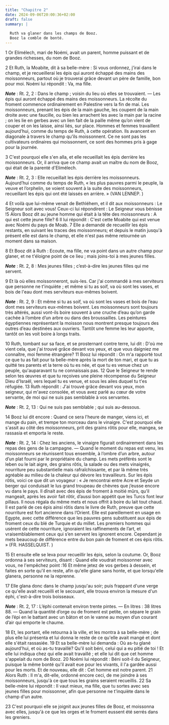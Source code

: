 ```yaml
---
title: "Chapitre 2"
date: 2024-09-06T20:00:36+02:00
draft: false
summary: |
  
  Ruth va glaner dans les champs de Booz.
  Booz la comble de bonté.
---
```



1 Or Elimélech, mari de Noémi, avait un parent, homme puissant et de grandes richesses, du nom de Booz.


2 Et Ruth, la Moabite, dit à sa belle-mère : Si vous ordonnez, j'irai dans le champ, et je recueillerai les épis qui auront échappé des mains des moissonneurs, partout où je trouverai grâce devant un père de famille, bon pour moi. Noémi lui répondit : Va, ma fille.

***Note*** :  Rt. 2, 2 : Dans le champ ; voisin du lieu où elles se trouvaient. ― Les épis qui auront échappé des mains des moissonneurs. La récolte du froment commence ordinairement en Palestine vers la fin de mai. Les moissonneurs, prenant les épis de la main gauche, les coupent de la main droite avec une faucille, ou bien les arrachent les avec la main par la racine ; on les lie en gerbes avec un lien fait de la paille même qu’on vient de couper et on les laisse, ainsi liés, sur place. Hommes et femmes travaillent aujourd’hui, comme du temps de Ruth, à cette opération. Ils avancent en diagonale à travers le champ qu’ils moissonnent. Ce ne sont pas les cultivateurs ordinaires qui moissonnent, ce sont des hommes pris à gage pour la journée.


3 C'est pourquoi elle s'en alla, et elle recueillait les épis derrière les moissonneurs. Or, il arriva que ce champ avait un maître du nom de Booz, qui était de la parenté d'Elimélech.

***Note*** :  Rt. 2, 3 : Elle recueillait les épis derrière les moissonneurs. Aujourd’hui comme du temps de Ruth, « les plus pauvres parmi le peuple, la veuve et l’orphelin, se voient souvent à la suite des moissonneurs, recueillant les épis qui ont été laissés en arrière. » (VAN LENNEP. )

4 Et voilà que lui-même venait de Bethléhem, et il dit aux moissonneurs : Le Seigneur soit avec vous! Ceux-ci lui répondirent : Le Seigneur vous bénisse !5 Alors Booz dit au jeune homme qui était à la tête des moissonneurs : A qui est cette jeune fille? 6 Il lui répondit : C'est cette Moabite qui est venue avec Noémi du pays de Moab. 7 Elle a demandé de recueillir les épis restants, en suivant les traces des moissonneurs; et depuis le matin jusqu'à présent elle est dans le champ, et elle n'est pas même retournée un moment dans sa maison.


8 Et Booz dit à Ruth : Ecoute, ma fille, ne va point dans un autre champ pour glaner, et ne t'éloigne point de ce lieu ; mais joins-toi à mes jeunes filles.

***Note*** :  Rt. 2, 8 : Mes jeunes filles ; c’est-à-dire les jeunes filles qui me servent.

9 Et là où elles moissonneront, suis-les. Car j'ai commandé à mes serviteurs que personne ne t'inquiète ; et même si tu as soif, va où sont les vases, et bois de l'eau dont mes serviteurs eux-mêmes boivent.

***Note*** :  Rt. 2, 9 : Et même si tu as soif, va où sont les vases et bois de l’eau dont mes serviteurs eux-mêmes boivent. Les moissonneurs sont toujours très altérés, aussi vont-ils boire souvent à une cruche d’eau qu’on garde cachée à l’ombre d’un arbre ou dans des broussailles. Les peintures égyptiennes représentant la moisson nous montrent presque toujours des outres d’eau destinées aux ouvriers. Tantôt une femme les leur apporte, tantôt on les voit boire à longs traits.

10 Ruth, tombant sur sa face, et se prosternant contre terre, lui dit : D'où me vient cela, que j'ai trouvé grâce devant vos yeux, et que vous daigniez me connaître, moi femme étrangère? 11 Booz lui répondit : On m'a rapporté tout ce que tu as fait pour ta belle-mère après la mort de ton mari, et que tu as quitté tes parents et la terre où tu es née, et que tu es venue chez un peuple, qu'auparavant tu ne connaissais pas. 12 Que le Seigneur te rende selon tes œuvres et que tu reçoives une pleine récompense du Seigneur Dieu d'Israël, vers lequel tu es venue, et sous les ailes duquel tu t'es réfugiée. 13 Ruth répondit : J'ai trouvé grâce devant vos yeux, mon seigneur, qui m'avez consolée, et vous avez parlé au cœur de votre servante, de moi qui ne suis pas semblable à vos servantes.

***Note*** :  Rt. 2, 13 : Qui ne suis pas semblable ; qui suis au-dessous.


14 Booz lui dit encore : Quand ce sera l'heure de manger, viens ici, et mange du pain, et trempe ton morceau dans le vinaigre. C'est pourquoi elle s'assit au côté des moissonneurs, prit des grains rôtis pour elle, mangea, se rassasia et emporta le reste.

***Note*** :  Rt. 2, 14 : Chez les anciens, le vinaigre figurait ordinairement dans les repas des gens de la campagne. ― Quand le moment du repas est venu, les moissonneurs se réunissent tous ensemble, à l’ombre d’un arbre, autour d’un plat fourni par le propriétaire du champ. Les mets préférés sont le leben ou le lait aigre, des grains rôtis, la salade ou des mets vinaigrés, nourriture peu substantielle mais rafraîchissante, et par là même très agréable au milieu de la chaleur qui dévore les travailleurs. Sur les épis rôtis, voici ce que dit un voyageur : « Je rencontrai entre Acre et Seyde un berger qui conduisait le lus grand troupeau de chèvres que j’eusse encore vu dans le pays. Il dînait avec des épis de froment à moitié mûrs, qu’il mangeait, après les avoir fait rôtir, d’aussi bon appétit que les Turcs font leur pillaus. Il nous régala du même mets et nous offrit à boire du lait tout chaud. Il est parlé de ces épis ainsi rôtis dans le livre de Ruth, preuve que cette nourriture est fort ancienne dans l’Orient.
Elle est pareillement en usage en Egypte, avec cette différence que les pauvres gens substituent aux épis de froment ceux du blé de Turquie et du millet. Les premiers hommes qui usèrent de cette nourriture, ignoraient les raffinements de l’art, et vraisemblablement ceux qui s’en servent les ignorent encore. Cependant je mets beaucoup de différence entre du bon pain de froment et ces épis rôtis. » (FR. HASSELQUIST. )

15 Et ensuite elle se leva pour recueillir les épis, selon la coutume. Or, Booz ordonna à ses serviteurs, disant : Quand elle voudrait moissonner avec vous, ne l'empêchez point :16 Et même jetez de vos gerbes à dessein, et faites en sorte qu'il en reste, afin qu'elle glane sans honte, et que lorsqu'elle glanera, personne ne la reprenne.


17 Elle glana donc dans le champ jusqu'au soir; puis frappant d'une verge ce qu'elle avait recueilli et le secouant, elle trouva environ la mesure d'un éphi, c'est-à-dire trois boisseaux.

***Note*** :  Rt. 2, 17 : L’éphi contenait environ trente pintes. ― En litres : 38 litres 88. ― Quand la quantité d’orge ou de froment est petite, on sépare le grain de l’épi en le battant avec un bâton et on le vanne au moyen d’un courant d’air qui emporte le chaume.

18 Et, les portant, elle retourna à la ville, et les montra à sa belle-mère ; de plus elle lui présenta et lui donna le reste de ce qu'elle avait mangé et dont elle s'était rassasiée. 19 Et sa belle-mère lui demanda : Où as-tu glané aujourd'hui, et où as-tu travaillé? Qu'il soit béni, celui qui a eu pitié de toi ! Et elle lui indiqua chez qui elle avait travaillé ; et elle lui dit que cet homme s'appelait du nom de Booz. 20 Noémi lui répondit : Béni soit-il du Seigneur, puisque la même bonté qu'il avait eue pour les vivants, il l'a gardée aussi pour les morts. Et de nouveau, elle dit : Cet homme est notre parent. 21 Alors Ruth : Il m'a, dit-elle, ordonné encore ceci, de me joindre à ses moissonneurs, jusqu'à ce que tous les grains seraient recueillis. 22 Sa belle-mère lui répondit : Il vaut mieux, ma fille, que tu sortes avec ses jeunes filles pour moissonner, afin que personne ne t'inquiète dans le champ d'un autre.


23 C'est pourquoi elle se joignit aux jeunes filles de Booz, et moissonna avec elles, jusqu'à ce que les orges et le froment eussent été serrés dans les greniers.

